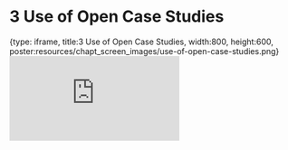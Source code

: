 # 3 Use of Open Case Studies
 
{type: iframe, title:3 Use of Open Case Studies, width:800, height:600, poster:resources/chapt_screen_images/use-of-open-case-studies.png}
![](https://www.opencasestudies.org/OCS_Guide//no_toc/use-of-open-case-studies.html)
 

 
